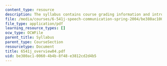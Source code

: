 ```yaml
---
content_type: resource
description: The syllabus contains course grading information and introductory notes.
file: /media/courses/6-541j-speech-communication-spring-2004/be380ac100604b4b8f48e3812cd2d4b5_6541j_overview04.pdf
file_type: application/pdf
learning_resource_types: []
ocw_type: OCWFile
parent_title: Syllabus
parent_type: CourseSection
resourcetype: Document
title: 6541j_overview04.pdf
uid: be380ac1-0060-4b4b-8f48-e3812cd2d4b5
---
```

